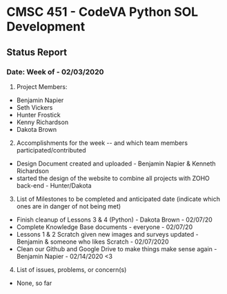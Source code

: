 # CMSC 451 - CodeVA Python SOL Development
## Status Report
### Date: Week of - 02/03/2020
1. Project Members:
  * Benjamin Napier
  * Seth Vickers
  * Hunter Frostick
  * Kenny Richardson
  * Dakota Brown
2. Accomplishments for the week -- and which team members participated/contributed
  * Design Document created and uploaded - Benjamin Napier & Kenneth Richardson
  * started the design of the website to combine all projects with ZOHO back-end - Hunter/Dakota
3. List of Milestones to be completed and anticipated date (indicate which ones are in danger of not being met)
  * Finish cleanup of Lessons 3 & 4 (Python) - Dakota Brown - 02/07/20
  * Complete Knowledge Base documents - everyone - 02/07/20
  * Lessons 1 & 2 Scratch given new images and surveys updated - Benjamin & someone who likes Scratch - 02/07/2020
  * Clean our Github and Google Drive to make things make sense again - Benjamin Napier - 02/14/2020 <3
4. List of issues, problems, or concern(s)
  * None, so far
